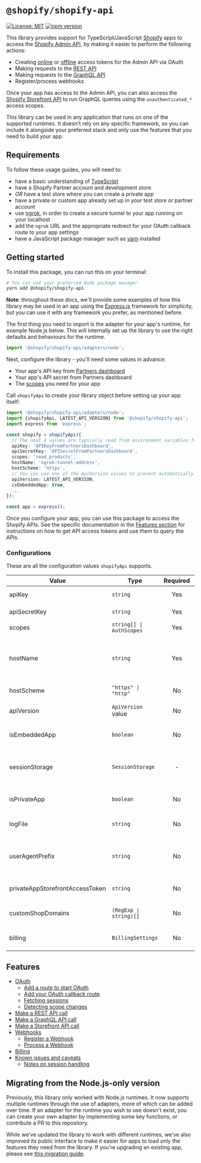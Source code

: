 # `@shopify/shopify-api`

<!-- ![Build Status]() -->

[![License: MIT](https://img.shields.io/badge/License-MIT-green.svg)](LICENSE.md)
[![npm version](https://badge.fury.io/js/%40shopify%2Fshopify-api.svg)](https://badge.fury.io/js/%40shopify%2Fshopify-api)

This library provides support for TypeScript/JavaScript [Shopify](https://www.shopify.com) apps to access the [Shopify Admin API](https://shopify.dev/docs/admin-api), by making it easier to perform the following actions:

- Creating [online](https://shopify.dev/concepts/about-apis/authentication#online-access) or [offline](https://shopify.dev/concepts/about-apis/authentication#offline-access) access tokens for the Admin API via OAuth
- Making requests to the [REST API](https://shopify.dev/docs/admin-api/rest/reference)
- Making requests to the [GraphQL API](https://shopify.dev/docs/admin-api/graphql/reference)
- Register/process webhooks

Once your app has access to the Admin API, you can also access the [Shopify Storefront API](https://shopify.dev/docs/storefront-api) to run GraphQL queries using the `unauthenticated_*` access scopes.

This library can be used in any application that runs on one of the supported runtimes. It doesn't rely on any specific framework, so you can include it alongside your preferred stack and only use the features that you need to build your app.

## Requirements

To follow these usage guides, you will need to:

- have a basic understanding of [TypeScript](https://www.typescriptlang.org/)
- have a Shopify Partner account and development store
- _OR_ have a test store where you can create a private app
- have a private or custom app already set up in your test store or partner account
- use [ngrok](https://ngrok.com), in order to create a secure tunnel to your app running on your localhost
- add the `ngrok` URL and the appropriate redirect for your OAuth callback route to your app settings
- have a JavaScript package manager such as [yarn](https://yarnpkg.com) installed

## Getting started

To install this package, you can run this on your terminal:

```bash
# You can use your preferred Node package manager
yarn add @shopify/shopify-api
```

**Note**: throughout these docs, we'll provide some examples of how this library may be used in an app using the [Express.js](https://expressjs.com/) framework for simplicity, but you can use it with any framework you prefer, as mentioned before.

The first thing you need to import is the adapter for your app's runtime, for example Node.js below. This will internally set up the library to use the right defaults and behaviours for the runtime.

```ts
import '@shopify/shopify-api/adapters/node';
```

Next, configure the library - you'll need some values in advance:

- Your app's API key from [Partners dashboard](https://www.shopify.com/partners)
- Your app's API secret from Partners dashboard
- The [scopes](https://shopify.dev/api/usage/access-scopes) you need for your app

Call `shopifyApi` to create your library object before setting up your app itself:

```ts
import '@shopify/shopify-api/adapters/node';
import {shopifyApi, LATEST_API_VERSION} from '@shopify/shopify-api';
import express from 'express';

const shopify = shopifyApi({
  // The next 4 values are typically read from environment variables for added security
  apiKey: 'APIKeyFromPartnersDashboard',
  apiSecretKey: 'APISecretFromPartnersDashboard',
  scopes: 'read_products',
  hostName: 'ngrok-tunnel-address',
  hostScheme: 'https',
  // You can use one of the ApiVersion values to prevent automatically upgrading to the latest
  apiVersion: LATEST_API_VERSION,
  isEmbeddedApp: true,
  ...
});

const app = express();
```

Once you configure your app, you can use this package to access the Shopify APIs.
See the specific documentation in the [Features section](#features) for instructions on how to get API access tokens and use them to query the APIs.

### Configurations

These are all the configuration values `shopifyApi` supports.

| Value                           | Type                     | Required |       Default        | Description                                                                                                            |
| ------------------------------- | ------------------------ | :------: | :------------------: | ---------------------------------------------------------------------------------------------------------------------- |
| apiKey                          | `string`                 |   Yes    |          -           | API key from Partners Dashboard                                                                                        |
| apiSecretKey                    | `string`                 |   Yes    |          -           | API secret from Partners Dashboard                                                                                     |
| scopes                          | `string[] \| AuthScopes` |   Yes    |          -           | [App scopes](https://shopify.dev/api/usage/access-scopes)                                                              |
| hostName                        | `string`                 |   Yes    |          -           | App host name in the format `my-host-name.com`. Do **not** include the scheme or leading or trailing slashes                           |
| hostScheme                      | `"https" \| "http"`      |    No    |      `"https"`       | The scheme for your app's public URL                                                                                   |
| apiVersion                      | `ApiVersion` value       |   No    |  `LATEST_API_VERSION`  | API version your app will be querying. E.g. `ApiVersion.January20`                                                     |
| isEmbeddedApp                   | `boolean`                |   No    |  'true'  | Whether your app will run within the Shopify Admin                                                                     |
| sessionStorage                  | `SessionStorage`         |    -     | _Depends on runtime_ | The storage strategy for your user sessions. Learn more about the [available strategies](docs/usage/customsessions.md) |
| isPrivateApp                    | `boolean`                |    No    |       `false`        | Whether you are building a private app for a store                                                                     |
| logFile                         | `string`                 |    No    |     `undefined`      | File path where the library may log some events                                                                        |
| userAgentPrefix                 | `string`                 |    No    |     `undefined`      | Any prefix you wish to include in the `User-Agent` for requests made by the library                                    |
| privateAppStorefrontAccessToken | `string`                 |    No    |     `undefined`      | Fixed Storefront API access token for private apps                                                                     |
| customShopDomains               | `(RegExp \| string)[]`   |    No    |     `undefined`      | Use this if you need to allow values other than `myshopify.com`                                                        |
| billing                         | `BillingSettings`        |    No    |     `undefined`      | Billing configurations. [See documentation](docs/usage/billing.md) for full description                                |

## Features

- [OAuth](docs/usage/oauth.md)
  - [Add a route to start OAuth](docs/usage/oauth.md#add-a-route-to-start-oauth)
  - [Add your OAuth callback route](docs/usage/oauth.md#add-your-oauth-callback-route)
  - [Fetching sessions](docs/usage/oauth.md#fetching-sessions)
  - [Detecting scope changes](docs/usage/oauth.md#detecting-scope-changes)
- [Make a REST API call](docs/usage/rest.md)
- [Make a GraphQL API call](docs/usage/graphql.md)
- [Make a Storefront API call](docs/usage/storefront.md)
- [Webhooks](docs/usage/webhooks.md)
  - [Register a Webhook](docs/usage/webhooks.md#register-a-webhook)
  - [Process a Webhook](docs/usage/webhooks.md#process-a-webhook)
- [Billing](docs/usage/billing.md)
- [Known issues and caveats](docs/issues.md)
  - [Notes on session handling](docs/issues.md#notes-on-session-handling)

## Migrating from the Node.js-only version

Previously, this library only worked with Node.js runtimes. It now supports multiple runtimes through the use of adapters, more of which can be added over time.
If an adapter for the runtime you wish to use doesn't exist, you can create your own adapter by implementing some key functions, or contribute a PR to this repository.

While we've updated the library to work with different runtimes, we've also improved its public interface to make it easier for apps to load only the features they need from the library.
If you're upgrading an existing app, please see [this migration guide](docs/migrating_to_isomorphic.md).
